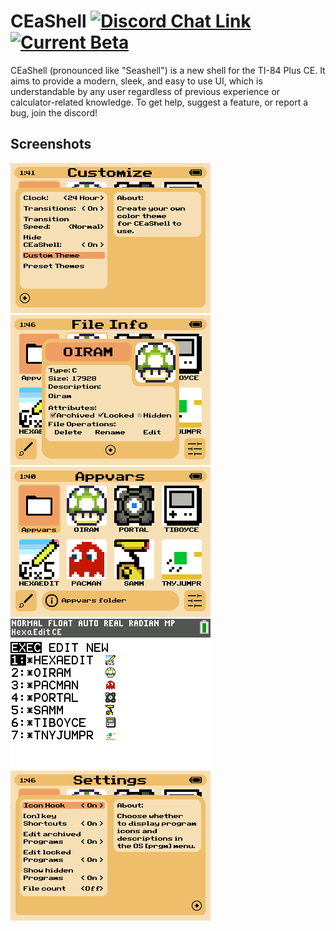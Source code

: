 # CEaShell [![Discord Chat Link](https://img.shields.io/discord/1012426214226530424?logo=discord)](https://discord.gg/RDTtu258fW) [![Current Beta](https://img.shields.io/badge/beta-v0.75.1-blue)](https://cdn.discordapp.com/attachments/1014235873161781328/1035331209955397642/CEaShell.zip)
[//]: <> (Yes I know the beta is only on discord maybe we'll put it on GitHub eventually. Congrats if you can see this, it's supposed to be a secret!🤫)

CEaShell (pronounced like "Seashell") is a new shell for the TI-84 Plus CE. It aims to provide a modern, sleek, and easy to use UI, which is understandable by any user regardless of previous experience or calculator-related knowledge. To get help, suggest a feature, or report a bug, join the discord!

## Screenshots

![Color themes](screenshots/colorpicker.gif "Color themes")    ![Info Menu](screenshots/fileInfo.png "Info menu")
![Modern UI](screenshots/main.png "Modern UI")      ![Program icons in the [prgm] menu](screenshots/programs.png "Program Icons in the [prgm] menu")
![Settings](screenshots/settings.png "Customization settings")
